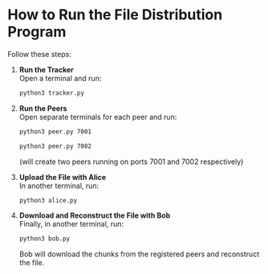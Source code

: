 
# How to Run the File Distribution Program

Follow these steps:

1. **Run the Tracker**  
   Open a terminal and run:
   ```bash
   python3 tracker.py
   ```

2. **Run the Peers**  
   Open separate terminals for each peer and run:
   ```bash
   python3 peer.py 7001
   ```
   ```bash
   python3 peer.py 7002
   ```
   (will create two peers running on ports 7001 and 7002 respectively)

3. **Upload the File with Alice**  
   In another terminal, run:
   ```bash
   python3 alice.py
   ```

4. **Download and Reconstruct the File with Bob**  
   Finally, in another terminal, run:
   ```bash
   python3 bob.py
   ```
   Bob will download the chunks from the registered peers and reconstruct the file.
